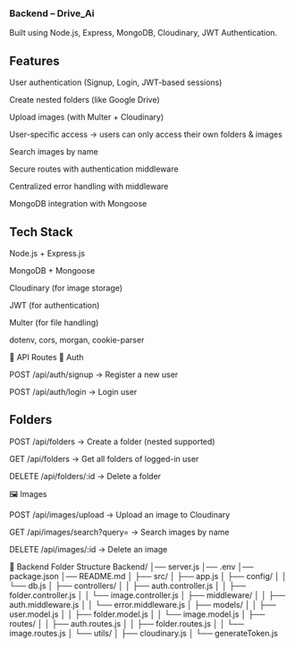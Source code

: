 ### Backend – Drive_Ai

Built using Node.js, Express, MongoDB, Cloudinary, JWT Authentication.

## Features

User authentication (Signup, Login, JWT-based sessions)

Create nested folders (like Google Drive)

Upload images (with Multer + Cloudinary)

User-specific access → users can only access their own folders & images

Search images by name

Secure routes with authentication middleware

Centralized error handling with middleware

MongoDB integration with Mongoose

## Tech Stack

Node.js + Express.js

MongoDB + Mongoose

Cloudinary (for image storage)

JWT (for authentication)

Multer (for file handling)

dotenv, cors, morgan, cookie-parser

📌 API Routes
🔑 Auth

POST /api/auth/signup → Register a new user

POST /api/auth/login → Login user

## Folders

POST /api/folders → Create a folder (nested supported)

GET /api/folders → Get all folders of logged-in user

DELETE /api/folders/:id → Delete a folder

🖼️ Images

POST /api/images/upload → Upload an image to Cloudinary

GET /api/images/search?query= → Search images by name

DELETE /api/images/:id → Delete an image

📂 Backend Folder Structure
Backend/
│── server.js
│── .env
│── package.json
│── README.md
│
├── src/
│ ├── app.js
│ ├── config/
│ │ └── db.js
│ ├── controllers/
│ │ ├── auth.controller.js
│ │ ├── folder.controller.js
│ │ └── image.controller.js
│ ├── middleware/
│ │ ├── auth.middleware.js
│ │ └── error.middleware.js
│ ├── models/
│ │ ├── user.model.js
│ │ ├── folder.model.js
│ │ └── image.model.js
│ ├── routes/
│ │ ├── auth.routes.js
│ │ ├── folder.routes.js
│ │ └── image.routes.js
│ └── utils/
│ ├── cloudinary.js
│ └── generateToken.js
